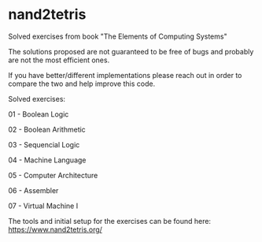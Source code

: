 # nand2tetris
Solved exercises from book "The Elements of Computing Systems"

The solutions proposed are not guaranteed to be free of bugs and probably are not the most efficient ones.

If you have better/different implementations please reach out in order to compare the two and help improve this code.

Solved exercises:

01 - Boolean Logic

02 - Boolean Arithmetic

03 - Sequencial Logic

04 - Machine Language

05 - Computer Architecture

06 - Assembler

07 - Virtual Machine I


The tools and initial setup for the exercises can be found here: https://www.nand2tetris.org/
